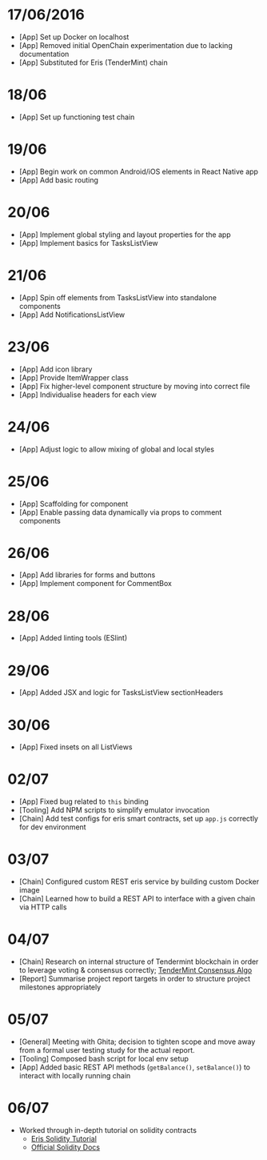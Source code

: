 # 17/06/2016
- [App] Set up Docker on localhost
- [App] Removed initial OpenChain experimentation due to lacking documentation
- [App] Substituted for Eris (TenderMint) chain

# 18/06
- [App] Set up functioning test chain

# 19/06
- [App] Begin work on common Android/iOS elements in React Native app
- [App] Add basic routing

# 20/06
- [App] Implement global styling and layout properties for the app
- [App] Implement basics for TasksListView

# 21/06
- [App] Spin off elements from TasksListView into standalone components
- [App] Add NotificationsListView

# 23/06
- [App] Add icon library
- [App] Provide ItemWrapper class
- [App] Fix higher-level component structure by moving <StatusBar> into correct file
- [App] Individualise headers for each view

# 24/06
- [App] Adjust logic to allow mixing of global and local styles

# 25/06
- [App] Scaffolding for <CommentBox> component
- [App] Enable passing data dynamically via props to comment components

# 26/06
- [App] Add libraries for forms and buttons
- [App] Implement <CommentForm> component for CommentBox

# 28/06
- [App] Added linting tools (ESlint)

# 29/06
- [App] Added JSX and logic for TasksListView sectionHeaders

# 30/06
- [App] Fixed insets on all ListViews

# 02/07
- [App] Fixed bug related to `this` binding
- [Tooling] Add NPM scripts to simplify emulator invocation
- [Chain] Add test configs for eris smart contracts, set up `app.js` correctly for dev environment

# 03/07
- [Chain] Configured custom REST eris service by building custom Docker image
- [Chain] Learned how to build a REST API to interface with a given chain via HTTP calls

# 04/07
- [Chain] Research on internal structure of Tendermint blockchain in order to leverage voting & consensus correctly; [TenderMint Consensus Algo](https://github.com/tendermint/tendermint/wiki/Byzantine-Consensus-Algorithm)
- [Report] Summarise project report targets in order to structure project milestones appropriately

# 05/07
- [General] Meeting with Ghita; decision to tighten scope and move away from a formal user testing study for the actual report.
- [Tooling] Composed bash script for local env setup
- [App] Added basic REST API methods (`getBalance()`, `setBalance()`) to interact with locally running chain

# 06/07
- Worked through in-depth tutorial on solidity contracts 
    - [Eris Solidity Tutorial](https://docs.erisindustries.com/tutorials/solidity/)
    - [Official Solidity Docs](http://solidity.readthedocs.io/en/latest/introduction-to-smart-contracts.html)
